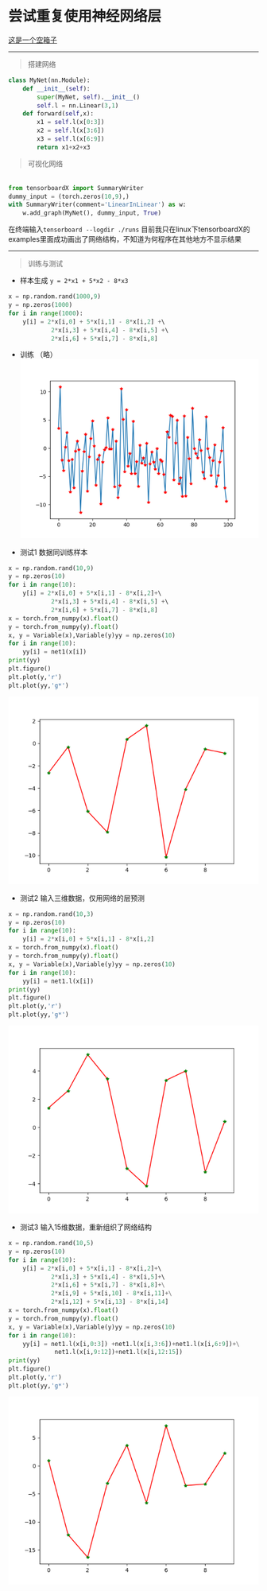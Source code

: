 # 尝试重复使用神经网络层


[这是一个空箱子](https://aaeghijlnz.github.io/)
********
> 搭建网络
```Python
class MyNet(nn.Module):
    def __init__(self): 
        super(MyNet, self).__init__()
        self.l = nn.Linear(3,1)
    def forward(self,x):
        x1 = self.l(x[0:3])
        x2 = self.l(x[3:6])
        x3 = self.l(x[6:9])
        return x1+x2+x3
```
> 可视化网络

```Python

from tensorboardX import SummaryWriter
dummy_input = (torch.zeros(10,9),)
with SummaryWriter(comment='LinearInLinear') as w:
    w.add_graph(MyNet(), dummy_input, True)
```
在终端输入`tensorboard --logdir ./runs`
目前我只在linux下tensorboardX的examples里面成功画出了网络结构，不知道为何程序在其他地方不显示结果
*******************
> 训练与测试

* 样本生成
    `y = 2*x1 + 5*x2 - 8*x3`
    
    
```python
x = np.random.rand(1000,9)
y = np.zeros(1000)
for i in range(1000):
    y[i] = 2*x[i,0] + 5*x[i,1] - 8*x[i,2] +\          
            2*x[i,3] + 5*x[i,4] - 8*x[i,5] +\           
            2*x[i,6] + 5*x[i,7] - 8*x[i,8]
```
* 训练
    （略）
    ![训练结果](./train.png)
    
* 测试1  数据同训练样本
```python
x = np.random.rand(10,9)
y = np.zeros(10)
for i in range(10):    
    y[i] = 2*x[i,0] + 5*x[i,1] - 8*x[i,2]+\            
            2*x[i,3] + 5*x[i,4] - 8*x[i,5] +\           
            2*x[i,6] + 5*x[i,7] - 8*x[i,8]
x = torch.from_numpy(x).float()
y = torch.from_numpy(y).float()
x, y = Variable(x),Variable(y)yy = np.zeros(10)
for i in range(10):    
    yy[i] = net1(x[i])
print(yy)
plt.figure()
plt.plot(y,'r')
plt.plot(yy,'g*')
```
![测试1](./test1.png)

* 测试2  输入三维数据，仅用网络的层预测
```python
x = np.random.rand(10,3)
y = np.zeros(10)
for i in range(10):    
    y[i] = 2*x[i,0] + 5*x[i,1] - 8*x[i,2]
x = torch.from_numpy(x).float()
y = torch.from_numpy(y).float()
x, y = Variable(x),Variable(y)yy = np.zeros(10)
for i in range(10):    
    yy[i] = net1.l(x[i])
print(yy)
plt.figure()
plt.plot(y,'r')
plt.plot(yy,'g*')
```
![测试2](./test2.png)

* 测试3  输入15维数据，重新组织了网络结构
```python
x = np.random.rand(10,5)
y = np.zeros(10)
for i in range(10):    
    y[i] = 2*x[i,0] + 5*x[i,1] - 8*x[i,2]+\            
            2*x[i,3] + 5*x[i,4] - 8*x[i,5]+\           
            2*x[i,6] + 5*x[i,7] - 8*x[i,8]+\
            2*x[i,9] + 5*x[i,10] - 8*x[i,11]+\
            2*x[i,12] + 5*x[i,13] - 8*x[i,14]
x = torch.from_numpy(x).float()
y = torch.from_numpy(y).float()
x, y = Variable(x),Variable(y)yy = np.zeros(10)
for i in range(10):    
    yy[i] = net1.l(x[i,0:3]) +net1.l(x[i,3:6])+net1.l(x[i,6:9])+\
             net1.l(x[i,9:12])+net1.l(x[i,12:15])
print(yy)
plt.figure()
plt.plot(y,'r')
plt.plot(yy,'g*')
```
![测试3](./test3.png)

